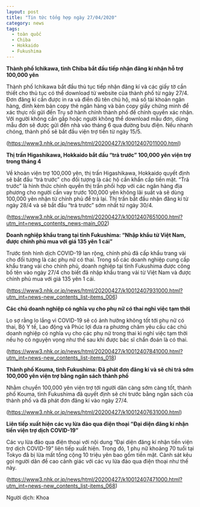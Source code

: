 ```yaml
---
layout: post
title: "Tin tức tổng hợp ngày 27/04/2020"
category: news
tags: 
  - toàn quốc
  - Chiba
  - Hokkaido
  - Fukushima
---
```

**Thành phố Ichikawa, tỉnh Chiba bắt đầu tiếp nhận đăng kí nhận hỗ trợ 100,000 yên**

Thành phố Ichikawa bắt đầu thủ tục tiếp nhận đăng kí và các giấy tờ cần thiết cho thủ tục có thể download từ website của thành phố từ ngày 27/4. Đơn đăng kí cần được in ra và điền đủ tên chủ hộ, mã số tài khoản ngân hàng, đính kèm bản copy thẻ ngân hàng và bản copy giấy chứng minh để xác thực rồi gửi đến Trụ sở hành chính thành phố để chính quyền xác nhận. Với người không cần gấp hoặc người không thể download mẫu đơn, dùng mẫu đơn sẽ được gửi đến nhà vào tháng 6 qua đường bưu điện. Nếu nhanh chóng, thành phố sẽ bắt đầu viện trợ tiền từ ngày 15/5.

(https://www3.nhk.or.jp/news/html/20200427/k10012407011000.html)

**Thị trấn Higashikawa, Hokkaido bắt đầu “trả trước” 100,000 yên viện trợ trong tháng 4**

Về khoản viện trợ 100,000 yên, thị trấn Higashikawa, Hokkaido quyết định sẽ bắt đầu “trả trước” cho đối tượng là các hộ cần khẩn cấp tiền mặt. “Trả trước” là hình thức chính quyền thị trấn phối hợp với các ngân hàng địa phương cho người cần vay trước 100,000 yên không lãi suất và sẽ dùng 100,000 yên nhận từ chính phủ để trả lại. Thị trấn bắt đầu nhận đăng kí từ ngày 28/4 và sẽ bắt đầu “trả trước” sớm nhất từ ngày 30/4. 

(https://www3.nhk.or.jp/news/html/20200427/k10012407651000.html?utm_int=news_contents_news-main_002)

**Doanh nghiệp khẩu trang tại tỉnh Fukushima: “Nhập khẩu từ Việt Nam, được chính phủ mua với giá 135 yên 1 cái”**

Trước tình hình dịch COVID-19 lan rộng, chính phủ đã cấp khẩu trang vải cho đối tượng là các phụ nữ có thai. Trong số các doanh nghiệp cung cấp khẩu trang vải cho chính phủ, doanh nghiệp tại tỉnh Fukushima được công bố tên vào ngày 27/4 cho biết đã nhập khẩu trang vải từ Việt Nam và được chính phủ mua với giá 135 yên 1 cái.

(https://www3.nhk.or.jp/news/html/20200427/k10012407931000.html?utm_int=news-new_contents_list-items_006)

**Các chủ doanh nghiệp có nghĩa vụ cho phụ nữ có thai nghỉ việc tạm thời** 

Lo sợ rằng lo lắng vì COVID-19 sẽ có ảnh hưởng không tốt tới phụ nữ có thai, Bộ Y tế, Lao động và Phúc lợi đưa ra phương châm yêu cầu các chủ doanh nghiệp có nghĩa vụ cho các phụ nữ trong thai kì nghỉ việc tạm thời nếu họ có nguyện vọng như thế sau khi được bác sĩ chẩn đoán là có thai.

(https://www3.nhk.or.jp/news/html/20200427/k10012407841000.html?utm_int=news-new_contents_list-items_018)

**Thành phố Kouma, tỉnh Fukushima: Đã phát đơn đăng kí và sẽ chi trả sớm 100,000 yên viện trợ bằng ngân sách thành phố**

Nhằm chuyển 100,000 yên viện trợ tới người dân càng sớm càng tốt, thành phố Kouma, tỉnh Fukushima đã quyết định sẽ chi trước bằng ngân sách của thành phố và đã phát đơn đăng kí vào ngày 27/4.

(https://www3.nhk.or.jp/news/html/20200427/k10012407631000.html)

**Liên tiếp xuất hiện các vụ lừa đảo qua điện thoại “Đại diện đăng kí nhận tiền viện trợ dịch COVID-19”**

Các vụ lừa đảo qua điện thoại với nội dung “Đại diện đăng kí nhận tiền viện trợ dịch COVID-19” liên tiếp xuất hiện. Trong đó, 1 phụ nữ khoảng 70 tuổi tại Tokyo đã bị lừa mất tổng cộng 10 triệu yên bao gồm tiền mặt. Cảnh sát kêu gọi người dân đề cao cảnh giác với các vụ lừa đảo qua điện thoại như thế này.

(https://www3.nhk.or.jp/news/html/20200427/k10012407471000.html?utm_int=news-new_contents_list-items_068)

Người dịch: Khoa

